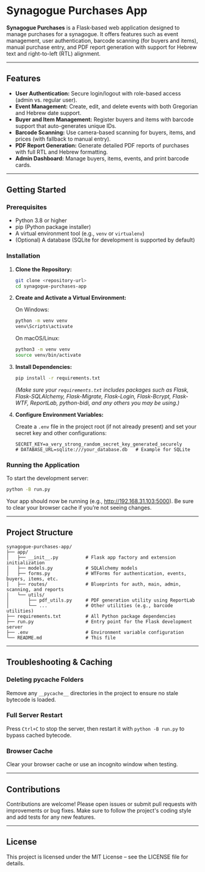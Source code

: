 # Synagogue Purchases App

**Synagogue Purchases** is a Flask‐based web application designed to manage purchases for a synagogue. It offers features such as event management, user authentication, barcode scanning (for buyers and items), manual purchase entry, and PDF report generation with support for Hebrew text and right-to-left (RTL) alignment.

---

## Features

- **User Authentication:** Secure login/logout with role-based access (admin vs. regular user).
- **Event Management:** Create, edit, and delete events with both Gregorian and Hebrew date support.
- **Buyer and Item Management:** Register buyers and items with barcode support that auto-generates unique IDs.
- **Barcode Scanning:** Use camera-based scanning for buyers, items, and prices (with fallback to manual entry).
- **PDF Report Generation:** Generate detailed PDF reports of purchases with full RTL and Hebrew formatting.
- **Admin Dashboard:** Manage buyers, items, events, and print barcode cards.

---

## Getting Started

### Prerequisites

- Python 3.8 or higher
- pip (Python package installer)
- A virtual environment tool (e.g., `venv` or `virtualenv`)
- (Optional) A database (SQLite for development is supported by default)

### Installation

1. **Clone the Repository:**

   ```bash
   git clone <repository-url>
   cd synagogue-purchases-app
   ```

2. **Create and Activate a Virtual Environment:**

   On Windows:

   ```bash
   python -m venv venv
   venv\Scripts\activate
   ```

   On macOS/Linux:

   ```bash
   python3 -m venv venv
   source venv/bin/activate
   ```

3. **Install Dependencies:**

   ```bash
   pip install -r requirements.txt
   ```

   *(Make sure your `requirements.txt` includes packages such as Flask, Flask-SQLAlchemy, Flask-Migrate, Flask-Login, Flask-Bcrypt, Flask-WTF, ReportLab, python-bidi, and any others you may be using.)*

4. **Configure Environment Variables:**

   Create a `.env` file in the project root (if not already present) and set your secret key and other configurations:

   ```env
   SECRET_KEY=a_very_strong_random_secret_key_generated_securely
   # DATABASE_URL=sqlite:///your_database.db   # Example for SQLite
   ```

### Running the Application

To start the development server:

```bash
python -B run.py
```

Your app should now be running (e.g., http://192.168.31.103:5000). Be sure to clear your browser cache if you’re not seeing changes.

---

## Project Structure

```plaintext
synagogue-purchases-app/
├── app/
│   ├── __init__.py          # Flask app factory and extension initialization
│   ├── models.py            # SQLAlchemy models
│   ├── forms.py             # WTForms for authentication, events, buyers, items, etc.
│   ├── routes/              # Blueprints for auth, main, admin, scanning, and reports
│   └── utils/
│       ├── pdf_utils.py     # PDF generation utility using ReportLab
│       └── ...              # Other utilities (e.g., barcode utilities)
├── requirements.txt         # All Python package dependencies
├── run.py                   # Entry point for the Flask development server
├── .env                     # Environment variable configuration
└── README.md                # This file
```

---

## Troubleshooting & Caching

### Deleting pycache Folders

Remove any `__pycache__` directories in the project to ensure no stale bytecode is loaded.

### Full Server Restart

Press `Ctrl+C` to stop the server, then restart it with `python -B run.py` to bypass cached bytecode.

### Browser Cache

Clear your browser cache or use an incognito window when testing.

---

## Contributions

Contributions are welcome! Please open issues or submit pull requests with improvements or bug fixes. Make sure to follow the project's coding style and add tests for any new features.

---

## License

This project is licensed under the MIT License – see the LICENSE file for details.